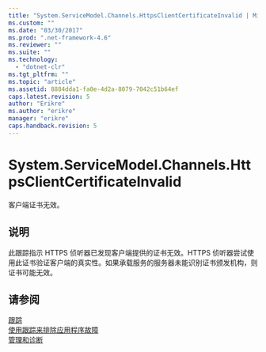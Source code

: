 ```yaml
---
title: "System.ServiceModel.Channels.HttpsClientCertificateInvalid | Microsoft Docs"
ms.custom: ""
ms.date: "03/30/2017"
ms.prod: ".net-framework-4.6"
ms.reviewer: ""
ms.suite: ""
ms.technology: 
  - "dotnet-clr"
ms.tgt_pltfrm: ""
ms.topic: "article"
ms.assetid: 8884dda1-fa0e-4d2a-8079-7042c51b64ef
caps.latest.revision: 5
author: "Erikre"
ms.author: "erikre"
manager: "erikre"
caps.handback.revision: 5
---
```

# System.ServiceModel.Channels.HttpsClientCertificateInvalid
客户端证书无效。  
  
## 说明  
 此跟踪指示 HTTPS 侦听器已发现客户端提供的证书无效。HTTPS 侦听器尝试使用此证书验证客户端的真实性。如果承载服务的服务器未能识别证书颁发机构，则证书可能无效。  
  
## 请参阅  
 [跟踪](../../../../../docs/framework/wcf/diagnostics/tracing/index.md)   
 [使用跟踪来排除应用程序故障](../../../../../docs/framework/wcf/diagnostics/tracing/using-tracing-to-troubleshoot-your-application.md)   
 [管理和诊断](../../../../../docs/framework/wcf/diagnostics/index.md)